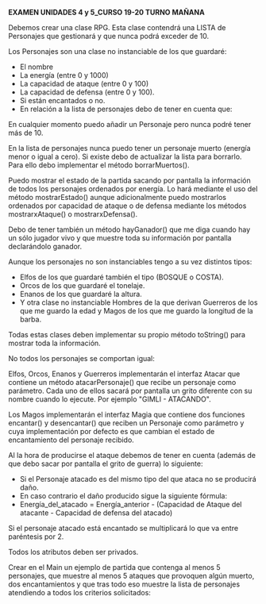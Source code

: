 **EXAMEN UNIDADES 4 y 5_CURSO 19-20 TURNO MAÑANA**

Debemos crear una clase RPG. Esta clase contendrá una LISTA de Personajes que gestionará y que nunca podrá exceder de 10.

Los Personajes son una clase no instanciable de los que guardaré:

- El nombre
- La energía (entre 0 y 1000)
- La capacidad de ataque (entre 0 y 100)
- La capacidad de defensa (entre 0 y 100).
- Si están encantados o no.
- En relación a la lista de personajes debo de tener en cuenta que:

En cualquier momento puedo añadir un Personaje pero nunca podré tener más de 10.

En la lista de personajes nunca puedo tener un personaje muerto (energía menor o igual a cero). Si existe debo de actualizar la lista para borrarlo. Para ello debo implementar el método borrarMuertos().

Puedo mostrar el estado de la partida sacando por pantalla la información de todos los personajes ordenados por energía. Lo hará mediante el uso del método mostrarEstado() aunque adicionalmente puedo mostrarlos ordenados por capacidad de ataque o de defensa mediante los métodos mostrarxAtaque() o mostrarxDefensa().

Debo de tener también un método hayGanador() que me diga cuando hay un sólo jugador vivo y que muestre toda su información por pantalla declarándolo ganador.

Aunque los personajes no son instanciables tengo a su vez distintos tipos:

- Elfos de los que guardaré también el tipo (BOSQUE o COSTA).
- Orcos de los que guardaré el tonelaje.
- Enanos de los que guardaré la altura.
- Y otra clase no instanciable Hombres de la que derivan Guerreros de los que me guardo la edad y Magos de los que me guardo la longitud de la barba.

Todas estas clases deben implementar su propio método toString() para mostrar toda la información.

No todos los personajes se comportan igual:

Elfos, Orcos, Enanos y Guerreros implementarán el interfaz Atacar que contiene un método atacarPersonaje() que recibe un personaje como parámetro. Cada uno de ellos sacará por pantalla un grito diferente con su nombre cuando lo ejecute. Por ejemplo "GIMLI - ATACANDO".

Los Magos implementarán el interfaz Magia que contiene dos funciones encantar()  y desencantar() que reciben un Personaje como parámetro y cuya implementación por defecto es que cambian el estado de encantamiento del personaje recibido.

Al la hora de producirse el ataque debemos de tener en cuenta (además de que debo sacar por pantalla el grito de guerra) lo siguiente:

- Si el Personaje atacado es del mismo tipo del que ataca no se producirá daño.
- En caso contrario el daño producido sigue la siguiente fórmula:
- Energía_del_atacado = Energía_anterior - (Capacidad de Ataque del atacante -  Capacidad de defensa del atacado)

Si el personaje atacado está encantado se multiplicará lo que va entre paréntesis por 2.

Todos los atributos deben ser privados.

Crear en el Main un ejemplo de partida que contenga al menos 5 personajes, que muestre al menos 5 ataques que provoquen algún muerto, dos encantamientos y que tras todo eso muestre la lista de personajes atendiendo a todos los criterios solicitados:
